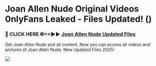 # Joan Allen Nude Original Videos 0nlyFans Leaked - Files Updated! ()

<h3>🔴 CLICK HERE 🌐==►► <a href="https://tinyurl.com/2p9ay9w9" rel="nofollow">Joan Allen Nude Updated Files</a></h3>

Get Joan Allen Nude and all content. Now you can access all videos and pictures of Joan Allen Nude. New Updated Files 2025!

[![](https://i.imgur.com/KQgVmj3.gif)](https://tinyurl.com/2p9ay9w9)
